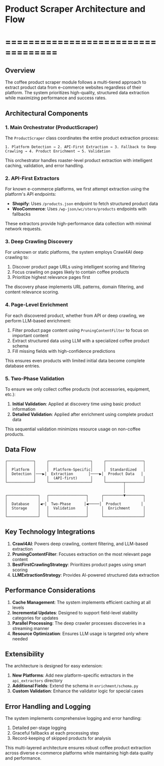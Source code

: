 # Product Scraper Architecture and Flow
# ===================================

## Overview

The coffee product scraper module follows a multi-tiered approach to extract product data from e-commerce websites regardless of their platform. The system prioritizes high-quality, structured data extraction while maximizing performance and success rates.

## Architectural Components

### 1. Main Orchestrator (ProductScraper)

The `ProductScraper` class coordinates the entire product extraction process:

```
1. Platform Detection → 2. API-First Extraction → 3. Fallback to Deep Crawling → 4. Product Enrichment → 5. Validation
```

This orchestrator handles roaster-level product extraction with intelligent caching, validation, and error handling.

### 2. API-First Extractors

For known e-commerce platforms, we first attempt extraction using the platform's API endpoints:

- **Shopify**: Uses `/products.json` endpoint to fetch structured product data
- **WooCommerce**: Uses `/wp-json/wc/store/products` endpoints with fallbacks

These extractors provide high-performance data collection with minimal network requests.

### 3. Deep Crawling Discovery

For unknown or static platforms, the system employs Crawl4AI deep crawling to:

1. Discover product page URLs using intelligent scoring and filtering
2. Focus crawling on pages likely to contain coffee products
3. Prioritize highest relevance pages first

The discovery phase implements URL patterns, domain filtering, and content relevance scoring.

### 4. Page-Level Enrichment

For each discovered product, whether from API or deep crawling, we perform LLM-based enrichment:

1. Filter product page content using `PruningContentFilter` to focus on important content
2. Extract structured data using LLM with a specialized coffee product schema
3. Fill missing fields with high-confidence predictions

This ensures even products with limited initial data become complete database entries.

### 5. Two-Phase Validation

To ensure we only collect coffee products (not accessories, equipment, etc.):

1. **Initial Validation**: Applied at discovery time using basic product information
2. **Detailed Validation**: Applied after enrichment using complete product data

This sequential validation minimizes resource usage on non-coffee products.

## Data Flow

```
┌────────────┐     ┌───────────────────┐     ┌─────────────────┐
│            │     │                   │     │                 │
│  Platform  │     │  Platform-Specific│     │  Standardized   │
│  Detection │───▶│  Extraction       │────▶│  Product Data   │
│            │     │  (API-first)      │     │                 │
└────────────┘     └───────────────────┘     └────────┬────────┘
                                                      │
                                                      │
┌──────────────┐   ┌─────────────────┐      ┌─────────▼────────┐
│              │   │                 │      │                  │
│  Database    │◀─│  Two-Phase      │◀─────│  Product         │
│  Storage     │   │  Validation     │      │  Enrichment      │
│              │   │                 │      │                  │
└──────────────┘   └─────────────────┘      └──────────────────┘
```

## Key Technology Integrations

1. **Crawl4AI**: Powers deep crawling, content filtering, and LLM-based extraction 
2. **PruningContentFilter**: Focuses extraction on the most relevant page content
3. **BestFirstCrawlingStrategy**: Prioritizes product pages using smart scoring
4. **LLMExtractionStrategy**: Provides AI-powered structured data extraction

## Performance Considerations

1. **Cache Management**: The system implements efficient caching at all levels
2. **Incremental Updates**: Designed to support field-level stability categories for updates
3. **Parallel Processing**: The deep crawler processes discoveries in a streaming manner
4. **Resource Optimization**: Ensures LLM usage is targeted only where needed

## Extensibility

The architecture is designed for easy extension:

1. **New Platforms**: Add new platform-specific extractors in the `api_extractors` directory
2. **Additional Fields**: Extend the schema in `enrichment/schema.py` 
3. **Custom Validation**: Enhance the validator logic for special cases

## Error Handling and Logging

The system implements comprehensive logging and error handling:

1. Detailed per-stage logging
2. Graceful fallbacks at each processing step
3. Record-keeping of skipped products for analysis

This multi-layered architecture ensures robust coffee product extraction across diverse e-commerce platforms while maintaining high data quality and performance.
